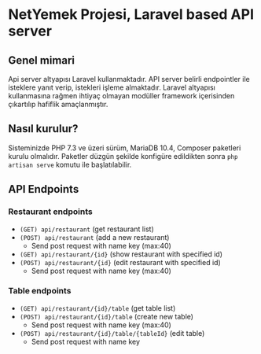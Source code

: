 # NetYemek Projesi, Laravel based API server

## Genel mimari
Api server altyapısı Laravel kullanmaktadır. API server belirli endpointler ile isteklere yanıt verip, istekleri işleme almaktadır. Laravel altyapısı kullanmasına rağmen ihtiyaç olmayan modüller framework içerisinden çıkartılıp hafiflik amaçlanmıştır.

## Nasıl kurulur?
Sisteminizde PHP 7.3 ve üzeri sürüm, MariaDB 10.4, Composer paketleri kurulu olmalıdır. Paketler düzgün şekilde konfigüre edildikten sonra `php artisan serve` komutu ile başlatılabilir.

## API Endpoints

### Restaurant endpoints
* `(GET) api/restaurant` (get restaurant list)
* `(POST) api/restaurant` (add a new restaurant)
  * Send post request with name key (max:40)
* `(GET) api/restaurant/{id}` (show restaurant with specified id)
* `(POST) api/restaurant/{id}` (edit restaurant with specified id)
   * Send post request with name key (max:40)
   

### Table endpoints
* `(GET) api/restaurant/{id}/table` (get table list)
* `(POST) api/restaurant/{id}/table` (create new table)
    * Send post request with name key (max:40)
* `(POST) api/restaurant/{id}/table/{tableId}` (edit table)
    * Send post request with name key

